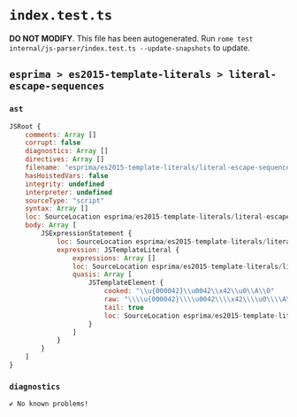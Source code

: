 # `index.test.ts`

**DO NOT MODIFY**. This file has been autogenerated. Run `rome test internal/js-parser/index.test.ts --update-snapshots` to update.

## `esprima > es2015-template-literals > literal-escape-sequences`

### `ast`

```javascript
JSRoot {
	comments: Array []
	corrupt: false
	diagnostics: Array []
	directives: Array []
	filename: "esprima/es2015-template-literals/literal-escape-sequences/input.js"
	hasHoistedVars: false
	integrity: undefined
	interpreter: undefined
	sourceType: "script"
	syntax: Array []
	loc: SourceLocation esprima/es2015-template-literals/literal-escape-sequences/input.js 1:0-2:0
	body: Array [
		JSExpressionStatement {
			loc: SourceLocation esprima/es2015-template-literals/literal-escape-sequences/input.js 1:0-1:35
			expression: JSTemplateLiteral {
				expressions: Array []
				loc: SourceLocation esprima/es2015-template-literals/literal-escape-sequences/input.js 1:0-1:35
				quasis: Array [
					JSTemplateElement {
						cooked: "\\u{000042}\\u0042\\x42\\u0\\A\\0"
						raw: "\\\\u{000042}\\\\u0042\\\\x42\\\\u0\\\\A\\\\0"
						tail: true
						loc: SourceLocation esprima/es2015-template-literals/literal-escape-sequences/input.js 1:1-1:34
					}
				]
			}
		}
	]
}
```

### `diagnostics`

```
✔ No known problems!

```
